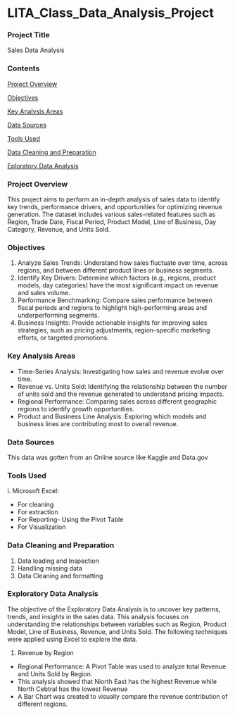 # LITA_Class_Data_Analysis_Project

### Project Title  
Sales Data Analysis
### Contents
[Project Overview ](#Project-Overview)

[Objectives](#Objectives)

[Key Analysis Areas](Key-Analysis-Areas)

[Data Sources](#Data-Sources)

[Tools Used](#Tools-Used)

[Data Cleaning and Preparation](#Data-Cleaning-and-Preparation)

[Eploratory Data Analysis](Exploratory-Data-Analysis)


### Project Overview 
This project aims to perform an in-depth analysis of sales data to identify key trends, performance drivers, and opportunities for optimizing revenue generation. The dataset includes various sales-related features such as Region, Trade Date, Fiscal Period, Product Model, Line of Business, Day Category, Revenue, and Units Sold.

### Objectives 
1. Analyze Sales Trends: Understand how sales fluctuate over time, across regions, and between different product lines or business segments.
2. Identify Key Drivers: Determine which factors (e.g., regions, product models, day categories) have the most significant impact on revenue and sales volume.
3. Performance Benchmarking: Compare sales performance between fiscal periods and regions to highlight high-performing areas and underperforming segments.
4. Business Insights: Provide actionable insights for improving sales strategies, such as pricing adjustments, region-specific marketing efforts, or targeted promotions.

### Key Analysis Areas 
- Time-Series Analysis: Investigating how sales and revenue evolve over time.
- Revenue vs. Units Sold: Identifying the relationship between the number of units sold and the revenue generated to understand pricing impacts.
- Regional Performance: Comparing sales across different geographic regions to identify growth opportunities.
- Product and Business Line Analysis: Exploring which models and business lines are contributing most to overall revenue.


### Data Sources 
This data was gotten from an Online source like Kaggle and Data.gov

### Tools Used 
i.  Microsoft Excel:
- For cleaning
- For extraction
- For Reporting- Using the Pivot Table
- For Visualization 



### Data Cleaning and Preparation
1. Data loading and Inspection
2. Handling missing data
3. Data Cleaning and formatting

### Exploratory Data Analysis
The objective of the Exploratory Data Analysis is to uncover key patterns, trends, and insights in the sales data. This analysis focuses on understanding the relationships between variables such as Region, Product Model, Line of Business, Revenue, and Units Sold. The following techniques were applied using Excel to explore the data.
1. Revenue by Region
 - Regional Performance: A Pivot Table was used to analyze total Revenue and Units Sold by Region.
 - This analysis showed that Niorth East has the highest Revenue while North Cebtral has the lowest Revenue
 - A Bar Chart was created to visually compare the revenue contribution of different regions.












